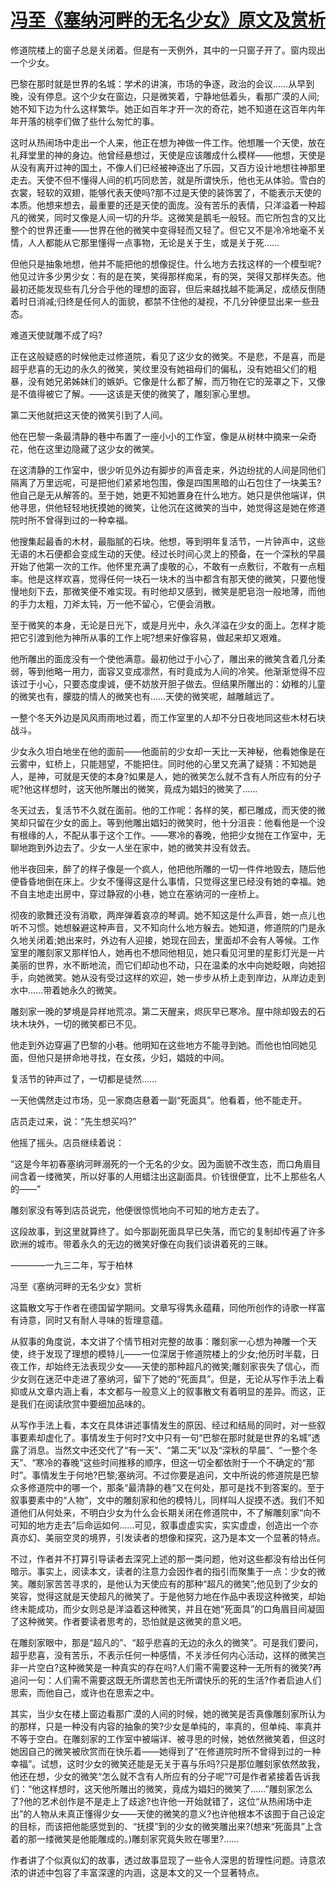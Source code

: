 # [冯至《塞纳河畔的无名少女》原文及赏析](https://www.vrrw.net/wx/8924.html)

修道院楼上的窗子总是关闭着。但是有一天例外，其中的一只窗子开了。窗内现出一个少女。

巴黎在那时就是世界的名城：学术的讲演，市场的争逐，政治的会议……从早到晚，没有停息。这个少女在窗边，只是微笑着，宁静地低着头，看那广漠的人间;她不知下边为什么这样繁华。她正如百年才开一次的奇花，她不知道在这百年内年年开落的桃李们做了些什么匆忙的事。

这时从热闹场中走出一个人来，他正在想为神做一件工作。他想雕一个天使，放在礼拜堂里的神的身边。他曾经悬想过，天使是应该雕成什么模样——他想，天使是从没有离开过神的国土，不像人们已经被神逐出了乐园，又百方设计地想往神那里走去。天使不但不懂得人间的机巧同悲苦，就是所谓快乐，他也无从体验。雪白的衣裳，轻软的双翅，能够代表天使吗?那不过是天使的装饰罢了，不能表示天使的本质。他想来想去，最重要的还是天使的面庞。没有苦乐的表情，只洋溢着一种超凡的微笑，同时又像是人间一切的升华。这微笑是鹅毛一般轻。而它所包含的又比整个的世界还重——世界在他的微笑中变得轻而又轻了。但它又不是冷冷地毫不关情，人人都能从它那里懂得一点事物，无论是关于生，或是关于死……

但他只是抽象地想，他并不能把他的想像捉住。什么地方去找这样的一个模型呢?他见过许多少男少女：有的是在笑，笑得那样痴呆，有的哭，哭得又那样失态。他最初还能发现些有几分合乎他的理想的面容，但后来越找越不能满足，成绩反倒随着时日消减;归终是任何人的面貌，都禁不住他的凝视，不几分钟便显出来一些丑态。



难道天使就雕不成了吗?

正在这般疑惑的时候他走过修道院，看见了这少女的微笑。不是悲，不是喜，而是超乎悲喜的无边的永久的微笑，笑纹里没有她祖母们的偏私，没有她祖父们的粗暴，没有她兄弟姊妹们的嫉妒。它像是什么都了解，而万物在它的笼罩之下，又像是不值得被它了解。——这该是天使的微笑了，雕刻家心里想。

第二天他就把这天使的微笑引到了人间。

他在巴黎一条最清静的巷中布置了一座小小的工作室，像是从树林中摘来一朵奇花，他在这里边隐藏了这少女的微笑。

在这清静的工作室中，很少听见外边有脚步的声音走来，外边纷扰的人间是同他们隔离了万里远呢，可是把他们紧紧地包围，像是四围黑暗的山石包住了一块美玉?他自己是无从解答的。至于她，她更不知她置身在什么地方。她只是供他端详，供他寻思，供他轻轻地抚摸她的微笑，让他沉在这微笑的当中，她觉得这是她在修道院时所不曾得到过的一种幸福。

他搜集起最香的木材，最脂腻的石块。他想，等到明年复活节，一片钟声中，这些无语的木石便都会变成生动的天使。经过长时间心灵上的预备，在一个深秋的早晨开始了他第一次的工作。他怀里充满了虔敬的心，不敢有一点敷衍，不敢有一点粗率。他是这样欢喜，觉得任何一块石一块木的当中都含有那天使的微笑，只要他慢慢地刻下去，那微笑便不难实现。有时他却又感到，微笑是肥皂泡一般地薄，而他的手力太粗，刀斧太钝，万一他不留心，它便会消散。

至于微笑的本身，无论是日光下，或是月光中，永久洋溢在少女的面上。怎样才能把它引渡到他为神所从事的工作上呢?想来好像容易，做起来却又艰难。

他所雕出的面庞没有一个使他满意。最初他过于小心了，雕出来的微笑含着几分柔弱，等到他略一用力，面容又变成凛然，有时竟成为人间的冷笑。他渐渐觉得不应该过于小心，只要态度虔诚，便不妨放开胆子做去。但结果所雕出的：幼稚的儿童的微笑也有，朦胧的情人的微笑也有……天使的微笑呢，越雕越远了。

一整个冬天外边是风风雨雨地过着，而工作室里的人却不分日夜地同这些木材石块战斗。

少女永久坦白地坐在他的面前——他面前的少女却一天比一天神秘，他看她像是在云雾中，虹桥上，只能翘望，不能把住。同时他的心里又充满了疑猜：不知她是人，是神，可就是天使的本身?如果是人，她的微笑怎么就不含有人所应有的分子呢?他这样想时，这天他所雕出的微笑，竟成为娼妇的微笑了……

冬天过去，复活节不久就在面前。他的工作呢：各样的笑，都已雕成，而天使的微笑却只留在少女的面上。等到他雕出娼妇的微笑时，他十分沮丧：他看他是一个没有根缘的人，不配从事于这个工作。——寒冷的春晚，他把少女抛在工作室中，无聊地跑到外边去了。少女一人坐在家中，她的微笑并没有敛去。

他半夜回来，醉了的样子像是一个疯人，他把他所雕的一切一件件地毁去，随后他便昏昏地倒在床上。少女不懂得这是什么事情，只觉得这里已经没有她的幸福。她不自主地走出房中，穿过静寂的小巷，她立在塞纳河的一座桥上。

彻夜的歌舞还没有消歇，两岸弹着哀凉的琴调。她不知这是什么声音，她一点儿也听不习惯。她想躲避这种声音，又不知向什么地方躲去。她知道，修道院的门是永久地关闭着;她出来时，外边有人迎接，她现在回去，里面却不会有人等候。工作室里的雕刻家又那样怕人，她再也不想同他相见，她只看见河里的星影灯光是一片美丽的世界，水不断地流，而它们却动也不动，只在温柔的水中向她眨眼，向她招手，向她微笑。她从没有受过这样的欢迎，她一步步从桥上走到岸边，从岸边走到水中……带着她永久的微笑。

雕刻家一晚的梦境是异样地荒凉。第二天醒来，烬灰早已寒冷。屋中除却毁去的石块木块外，一切的微笑都已不见。

他走到外边穿遍了巴黎的小巷。他明知在这些地方不能寻到她。而他也怕同她见面，但他只是拼命地寻找，在女孩，少妇，娼妓的中间。

复活节的钟声过了，一切都是徒然……

一天他偶然走过市场，见一家商店悬着一副“死面具”。他看着，他不能走开。

店员走过来，说：“先生想买吗?”

他摇了摇头。店员继续着说：

“这是今年初春塞纳河畔溺死的一个无名的少女。因为面貌不改生态，而口角眉目间含着一缕微笑，所以好事的人用蜡注出这副面具。价钱很便宜，比不上那些名人的——”

雕刻家没有等到店员说完，他便很惊慌地向不可知的地方走去了。

这段故事，到这里就算终了。如今那副死面具早已失落，而它的复制却传遍了许多欧洲的城市。带着永久的无边的微笑好像在向我们谈讲着死的三昧。

————一九三二年，写于柏林

冯至《塞纳河畔的无名少女》赏析

这篇散文写于作者在德国留学期间。文章写得隽永蕴藉，同他所创作的诗歌一样富有诗意，同时又有耐人寻味的哲理意蕴。

从叙事的角度说，本文讲了个情节相对完整的故事：雕刻家一心想为神雕一个天使，终于发现了理想的模特儿——一位深居于修道院楼上的少女;他历时半载，日夜工作，却始终无法表现少女——天使的那种超凡的微笑;雕刻家丧失了信心，而少女则在迷茫中走进了塞纳河，留下了她的“死面具”。但是，无论从写作手法上看抑或从文章内涵上看，本文都与一般意义上的叙事散文有着明显的差异。而这，正是我们在阅读欣赏中要细加品味的。

从写作手法上看，本文在具体讲述事情发生的原因、经过和结局的同时，对一些叙事要素却虚化了。事情发生于何时?文中只有一句“巴黎在那时就是世界的名城”透露了消息。当然文中还交代了“有一天”、“第二天”以及“深秋的早晨”、“一整个冬天”、“寒冷的春晚”这些时间推移的顺序，但这一切全都依附于一个不确定的“那时”。事情发生于何地?巴黎;塞纳河。不过你要是追问，文中所说的修道院是巴黎众多修道院中的哪一个，那条“最清静的巷”又在何处，那可是找不到答案的。至于叙事要素中的“人物”，文中的雕刻家和他的模特儿，同样叫人捉摸不透。我们不知道他们从何处来，不明白少女为什么会长期关闭在修道院中，不了解雕刻家“向不可知的地方走去”后命运如何……可见，叙事虚虚实实，实实虚虚，创造出一个亦真亦幻、美丽空灵的境界，引发读者的想像和探究，这乃是本文一个显著的特点。

不过，作者并不打算引导读者去深究上述的那一类问题，他对这些都没有给出任何暗示。事实上，阅读本文，读者的注意力会因作者的指引而聚集于一点：少女的微笑。雕刻家苦苦寻求的，是他认为天使应有的那种“超凡的微笑”;他见到了少女的笑容，觉得这就是天使超凡的微笑了。于是他努力地在作品中表现这种微笑，却始终未能成功，而少女则总是洋溢着这种微笑，并且在她“死面具”的口角眉目间凝固了这种微笑。作者要读者思考的，恐怕就是这微笑的意义吧。

在雕刻家眼中，那是“超凡的”、“超乎悲喜的无边的永久的微笑”。可是我们要问，超乎悲喜，没有苦乐，不表示任何一种感情，不关涉任何内心活动，这样的微笑岂非一片空白?这种微笑是一种真实的存在吗?人们需不需要这种一无所有的微笑?再追问一句：人们需不需要这既无所谓悲苦也无所谓快乐的死的生活?作者启迪人们思索，而他自己，或许也在思索之中。

其实，当少女在楼上窗边看那广漠的人间的时候，她的微笑是否真像雕刻家所认为的那样，只是一种没有内容的抽象的笑?少女是单纯的，率真的，但单纯、率真并不等于空白。在雕刻家的工作室中被端详、被寻思的时候，她依然微笑着，但这时她因自己的微笑被欣赏而在快乐着——她得到了“在修道院时所不曾得到过的一种幸福”。试想，这时少女的微笑还能是无关于喜与乐吗?只是那位雕刻家依然故我，他还在想，少女的微笑“怎么就不含有人所应有的分子呢”?可是作者紧接着告诉我们：“他这样想时，这天他所雕出的微笑，竟成为娼妇的微笑了……”雕刻家怎么了?他的艺术创作是不是走上了歧途?也许他一开始就错了，这位“从热闹场中走出”的人物从未真正懂得少女——天使的微笑的意义?也许他根本不该囿于自己设定的目标，而该把他能感觉到的、“抚摸”到的少女的微笑雕出来?(想来“死面具”上含着的那一缕微笑是他能雕成的。)雕刻家究竟失败在哪里?……

作者讲了个似真似幻的故事，透过故事显现了一些令人深思的哲理性问题。诗意浓浓的讲述中包容了丰富深邃的内涵，这是本文的又一个显著特点。

